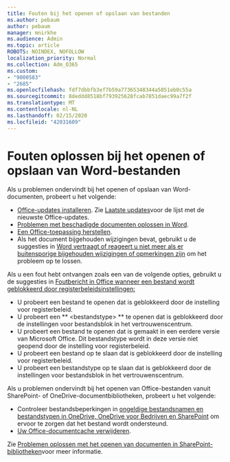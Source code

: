 ```yaml
---
title: Fouten bij het openen of opslaan van bestanden
ms.author: pebaum
author: pebaum
manager: mnirkhe
ms.audience: Admin
ms.topic: article
ROBOTS: NOINDEX, NOFOLLOW
localization_priority: Normal
ms.collection: Adm_O365
ms.custom:
- "9000583"
- "2685"
ms.openlocfilehash: fdf7dbbfb3ef7b59a77365348344a5851eb0c55a
ms.sourcegitcommit: 8deddd8518bf793925628fcab7851daec99a7f2f
ms.translationtype: MT
ms.contentlocale: nl-NL
ms.lasthandoff: 02/15/2020
ms.locfileid: "42031609"
---
```

# <a name="resolve-errors-opening-or-saving-word-files"></a>Fouten oplossen bij het openen of opslaan van Word-bestanden

Als u problemen ondervindt bij het openen of opslaan van Word-documenten, probeert u het volgende:

- [Office-updates installeren](https://support.office.com/article/2ab296f3-7f03-43a2-8e50-46de917611c5). Zie [Laatste updates](https://docs.microsoft.com/officeupdates/office-updates-msi)voor de lijst met de nieuwste Office-updates.
- [Problemen met beschadigde documenten oplossen in Word](https://docs.microsoft.com/office/troubleshoot/word/damaged-documents-in-word).
- [Een Office-toepassing herstellen](https://support.office.com/Article/Repair-an-Office-application-7821d4b6-7c1d-4205-aa0e-a6b40c5bb88b).
- Als het document bijgehouden wijzigingen bevat, gebruikt u de suggesties in [Word vertraagt of reageert u niet meer als er buitensporige bijgehouden wijzigingen of opmerkingen zijn](https://docs.microsoft.com/en-us/office/troubleshoot/word/word-stops-responding) om het probleem op te lossen.

Als u een fout hebt ontvangen zoals een van de volgende opties, gebruikt u de suggesties in [Foutbericht in Office wanneer een bestand wordt geblokkeerd door registerbeleidsinstellingen:](https://docs.microsoft.com/office/troubleshoot/settings/file-blocked-in-office)

- U probeert een bestand te openen dat is geblokkeerd door de instelling voor registerbeleid.
- U probeert een ** \<bestandstype\> ** te openen dat is geblokkeerd door de instellingen voor bestandsblok in het vertrouwenscentrum.
- U probeert een bestand te openen dat is gemaakt in een eerdere versie van Microsoft Office. Dit bestandstype wordt in deze versie niet geopend door de instelling voor registerbeleid.
- U probeert een bestand op te slaan dat is geblokkeerd door de instelling voor registerbeleid.
- U probeert een bestandstype op te slaan dat is geblokkeerd door de instellingen voor bestandsblok in het vertrouwenscentrum.

Als u problemen ondervindt bij het openen van Office-bestanden vanuit SharePoint- of OneDrive-documentbibliotheken, probeert u het volgende:

- Controleer bestandsbeperkingen in [ongeldige bestandsnamen en bestandstypen in OneDrive, OneDrive voor Bedrijven en SharePoint](https://support.office.com/article/64883a5d-228e-48f5-b3d2-eb39e07630fa) om ervoor te zorgen dat het bestand wordt ondersteund. 
- [Uw Office-documentcache verwijderen](https://support.office.com/article/b1d3765e-d71b-4bb8-99ca-acd22c42995d
). 

Zie [Problemen oplossen met het openen van documenten in SharePoint-bibliotheken](https://support.office.com/article/31329fa1-4ad0-47fc-95d8-bb0c5b12a536)voor meer informatie.